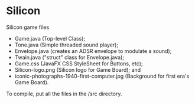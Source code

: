 # Silicon
Silicon game files
+ Game.java (Top-level Class);
+ Tone.java (Simple threaded sound player);
+ Envelope.java (creates an ADSR envelope to modulate a sound);
+ Twain.java ("struct" class for Envelope.java);
+ Game.css (JavaFX CSS StyleSheet for Buttons, etc);
+ Silicon-logo.png (Silicon logo for Game Board); and
+ iconic-photographs-1940-first-computer.jpg (Background for first era's Game Board).

To compile, put all the files in the /src directory.
